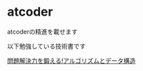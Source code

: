 # atcoder
atcoderの精進を載せます

以下勉強している技術書です　　

[問題解決力を鍛える!アルゴリズムとデータ構造](https://www.kspub.co.jp/book/detail/5128442.html)
